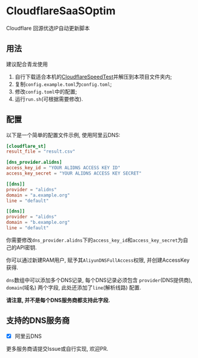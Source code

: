 # CloudflareSaaSOptim

Cloudflare 回源优选IP自动更新脚本

## 用法

建议配合青龙使用

1. 自行下载适合本机的[CloudflareSpeedTest](https://github.com/XIU2/CloudflareSpeedTest)并解压到本项目文件夹内;
2. 复制`config.example.toml`为`config.toml`;
3. 修改`config.toml`中的配置;
4. 运行`run.sh`(可根据需要修改).

## 配置

以下是一个简单的配置文件示例, 使用阿里云DNS:

```toml
[cloudflare_st]
result_file = "result.csv"

[dns_provider.alidns]
access_key_id = "YOUR ALIDNS ACCESS KEY ID"
access_key_secret = "YOUR ALIDNS ACCESS KEY SECRET"

[[dns]]
provider = "alidns"
domain = "a.example.org"
line = "default"

[[dns]]
provider = "alidns"
domain = "b.example.org"
line = "default"
```

你需要修改`dns_provider.alidns`下的`access_key_id`和`access_key_secret`为自己的API密钥. 

你可以通过新建RAM用户, 赋予其`AliyunDNSFullAccess`权限, 并创建AccessKey获得.

`dns`数组中可以添加多个DNS记录, 每个DNS记录必须包含 `provider`(DNS提供商), `domain`(域名) 两个字段, 此处还添加了`line`(解析线路) 配置.

**请注意, 并不是每个DNS服务商都支持此字段.**

## 支持的DNS服务商

- [x] 阿里云DNS

更多服务商请提交Issue或自行实现, 欢迎PR.